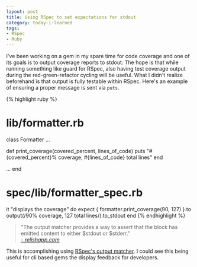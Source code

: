 ```yaml
---
layout: post
title: Using RSpec to set expectations for stdout
category: today-i-learned
tags:
- RSpec
- Ruby
---
```


I've been working on a gem in my spare time for code coverage and one of its goals is to output coverage reports to stdout. The hope is that while running something like guard for RSpec, also having test coverage output during the red-green-refactor cycling will be useful. What I didn't realize beforehand is that output is fully testable within RSpec. Here's an example of ensuring a proper message is sent via `puts`.
<!--excerpt-->

{% highlight ruby %}
# lib/formatter.rb
class Formatter
  ...

  def print_coverage(covered_percent, lines_of_code)
    puts "#{covered_percent}% coverage, #{lines_of_code} total lines"
  end

  ...
end

# spec/lib/formatter_spec.rb
it "displays the coverage" do
  expect {
    formatter.print_coverage(90, 127)
  }.to output(/90% coverage, 127 total lines/).to_stdout
end
{% endhighlight %}

<blockquote class="Info">
  "The output matcher provides a way to assert that the block has emitted content to either
$stdout or $stderr."
<br>
<cite><a href="https://relishapp.com/rspec/rspec-expectations/v/3-8/docs/built-in-matchers/output-matcher">- relishapp.com</a></cite>
</blockquote>

This is accomplishing using [RSpec's output matcher](https://relishapp.com/rspec/rspec-expectations/v/3-8/docs/built-in-matchers/output-matcher). I could see this being useful for cli based gems the display feedback for developers.


